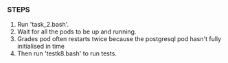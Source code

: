 ### STEPS

1. Run 'task_2.bash'.
2. Wait for all the pods to be up and running.
3. Grades pod often restarts twice because the postgresql pod hasn't fully initialised in time
4. Then run 'testk8.bash' to run tests.